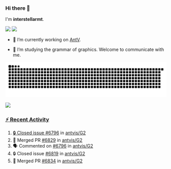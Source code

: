 ### Hi there 👋

I'm **interstellarmt**.

[![](https://img.shields.io/endpoint?url=https://awards.antv.vision/interstellarmt-g2-contributor.json)](https://github.com/antvis/g2)
[![](https://img.shields.io/endpoint?url=https://awards.antv.vision/interstellarmt-gpt-vis-contributor.json)](https://github.com/antvis/gpt-vis)

- 🔭 I’m currently working on [AntV](https://github.com/antvis).

- 📖 I’m studying the grammar of graphics. Welcome to communicate with me.

![](https://raw.githubusercontent.com/interstellarmt/interstellarmt/refs/heads/output/github-contribution-grid-snake.svg)
<div>
  <a href="https://github.com/interstellarmt">
  <img height="180em" src="https://github-readme-stats-eight-theta.vercel.app/api?username=interstellarmt&show_icons=true&include_all_commits=true&count_private=true&theme=tokyonight"/>
</div>
    
### :zap: Recent Activity

<!--START_SECTION:activity-->
1. 🔒 Closed issue [#6796](https://github.com/antvis/G2/issues/6796) in [antvis/G2](https://github.com/antvis/G2)
2. 🎉 Merged PR [#6829](https://github.com/antvis/G2/pull/6829) in [antvis/G2](https://github.com/antvis/G2)
3. 🗣 Commented on [#6796](https://github.com/antvis/G2/issues/6796#issuecomment-2864918650) in [antvis/G2](https://github.com/antvis/G2)
4. 🔒 Closed issue [#6819](https://github.com/antvis/G2/issues/6819) in [antvis/G2](https://github.com/antvis/G2)
5. 🎉 Merged PR [#6834](https://github.com/antvis/G2/pull/6834) in [antvis/G2](https://github.com/antvis/G2)
<!--END_SECTION:activity-->

